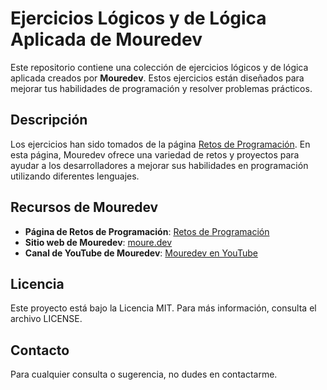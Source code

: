 # Ejercicios Lógicos y de Lógica Aplicada de Mouredev

Este repositorio contiene una colección de ejercicios lógicos y de lógica aplicada creados por **Mouredev**. Estos ejercicios están diseñados para mejorar tus habilidades de programación y resolver problemas prácticos.

## Descripción

Los ejercicios han sido tomados de la página [Retos de Programación](https://retosdeprogramacion.com/). En esta página, Mouredev ofrece una variedad de retos y proyectos para ayudar a los desarrolladores a mejorar sus habilidades en programación utilizando diferentes lenguajes.

## Recursos de Mouredev

- **Página de Retos de Programación**: [Retos de Programación](https://retosdeprogramacion.com/)
- **Sitio web de Mouredev**: [moure.dev](https://moure.dev/)
- **Canal de YouTube de Mouredev**: [Mouredev en YouTube](https://www.youtube.com/@mouredev)

## Licencia

Este proyecto está bajo la Licencia MIT. Para más información, consulta el archivo LICENSE.

## Contacto

Para cualquier consulta o sugerencia, no dudes en contactarme.
